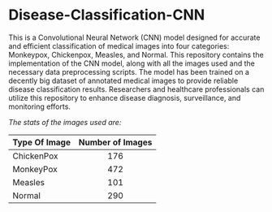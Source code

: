# Disease-Classification-CNN

This is a Convolutional Neural Network (CNN) model designed for accurate and efficient classification of medical images into four categories: Monkeypox, Chickenpox, Measles, and Normal. This repository contains the implementation of the CNN model, along with all the images used and the necessary data preprocessing scripts. The model has been trained on a decently big dataset of annotated medical images to provide reliable disease classification results. Researchers and healthcare professionals can utilize this repository to enhance disease diagnosis, surveillance, and monitoring efforts. 

*The stats of the images used are:*

| **Type Of Image** | **Number of Images** |
| ---- |:-------------:|
|   ChickenPox    | 176 |
|   MonkeyPox    | 472      |
|   Measles | 101      |   
|   Normal | 290      |  
